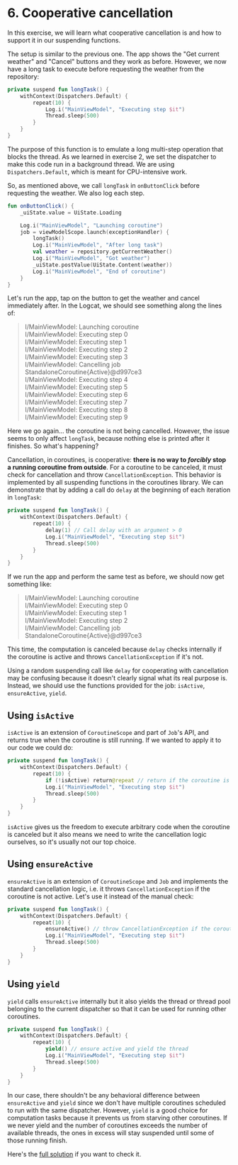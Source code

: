 # 6. Cooperative cancellation

In this exercise, we will learn what cooperative cancellation is and how to support it in our suspending functions.

The setup is similar to the previous one. The app shows the "Get current weather" and "Cancel" buttons and they work as
before. However, we now have a long task to execute before requesting the weather from the repository:

```kotlin
private suspend fun longTask() {
    withContext(Dispatchers.Default) {
        repeat(10) {
            Log.i("MainViewModel", "Executing step $it")
            Thread.sleep(500)
        }
    }
}
```

The purpose of this function is to emulate a long multi-step operation that blocks the thread. As we learned in exercise
2, we set the dispatcher to make this code run in a background thread. We are using `Dispatchers.Default`, which is
meant for CPU-intensive work.

So, as mentioned above, we call `longTask` in `onButtonClick` before requesting the weather. We also log each step.

```kotlin
fun onButtonClick() {
    _uiState.value = UiState.Loading

    Log.i("MainViewModel", "Launching coroutine")
    job = viewModelScope.launch(exceptionHandler) {
        longTask()
        Log.i("MainViewModel", "After long task")
        val weather = repository.getCurrentWeather()
        Log.i("MainViewModel", "Got weather")
        _uiState.postValue(UiState.Content(weather))
        Log.i("MainViewModel", "End of coroutine")
    }
}
```

Let's run the app, tap on the button to get the weather and cancel immediately after. In the Logcat, we should see
something along the lines of:

> I/MainViewModel: Launching coroutine  
> I/MainViewModel: Executing step 0  
> I/MainViewModel: Executing step 1  
> I/MainViewModel: Executing step 2  
> I/MainViewModel: Executing step 3  
> I/MainViewModel: Cancelling job StandaloneCoroutine{Active}@d997ce3  
> I/MainViewModel: Executing step 4  
> I/MainViewModel: Executing step 5  
> I/MainViewModel: Executing step 6  
> I/MainViewModel: Executing step 7  
> I/MainViewModel: Executing step 8  
> I/MainViewModel: Executing step 9

Here we go again… the coroutine is not being cancelled. However, the issue seems to only affect `longTask`, because
nothing else is printed after it finishes. So what's happening?

Cancellation, in coroutines, is cooperative: **there is no way to _forcibly_ stop a running coroutine from outside**.
For a coroutine to be canceled, it must check for cancellation and throw `CancellationException`. This behavior is
implemented by all suspending functions in the coroutines library. We can demonstrate that by adding a call do `delay`
at the beginning of each iteration in `longTask`:

```kotlin
private suspend fun longTask() {
    withContext(Dispatchers.Default) {
        repeat(10) {
            delay(1) // Call delay with an argument > 0
            Log.i("MainViewModel", "Executing step $it")
            Thread.sleep(500)
        }
    }
}
```

If we run the app and perform the same test as before, we should now get something like:

> I/MainViewModel: Launching coroutine  
> I/MainViewModel: Executing step 0  
> I/MainViewModel: Executing step 1  
> I/MainViewModel: Executing step 2  
> I/MainViewModel: Cancelling job StandaloneCoroutine{Active}@d997ce3

This time, the computation is canceled because `delay` checks internally if the coroutine is active and throws
`CancellationException` if it's not.

Using a random suspending call like `delay` for cooperating with cancellation may be confusing because it doesn't
clearly signal what its real purpose is. Instead, we should use the functions provided for the job: `isActive`,
`ensureActive`, `yield`.

## Using `isActive`

`isActive` is an extension of `CoroutineScope` and part of `Job`'s API, and returns true when the coroutine is still
running. If we wanted to apply it to our code we could do:

```kotlin
private suspend fun longTask() {
    withContext(Dispatchers.Default) {
        repeat(10) {
            if (!isActive) return@repeat // return if the coroutine is not active
            Log.i("MainViewModel", "Executing step $it")
            Thread.sleep(500)
        }
    }
}
```

`isActive` gives us the freedom to execute arbitrary code when the coroutine is canceled but it also means we need to
write the cancellation logic ourselves, so it's usually not our top choice.

## Using `ensureActive`

`ensureActive` is an extension of `CoroutineScope` and `Job` and implements the standard cancellation logic, i.e. it
throws `CancellationException` if the coroutine is not active. Let's use it instead of the manual check:

```kotlin
private suspend fun longTask() {
    withContext(Dispatchers.Default) {
        repeat(10) {
            ensureActive() // throw CancellationException if the coroutine is not active
            Log.i("MainViewModel", "Executing step $it")
            Thread.sleep(500)
        }
    }
}
```

## Using `yield`

`yield` calls `ensureActive` internally but it also yields the thread or thread pool belonging to the current dispatcher
so that it can be used for running other coroutines.

```kotlin
private suspend fun longTask() {
    withContext(Dispatchers.Default) {
        repeat(10) {
            yield() // ensure active and yield the thread
            Log.i("MainViewModel", "Executing step $it")
            Thread.sleep(500)
        }
    }
}
```

In our case, there shouldn't be any behavioral difference between `ensureActive` and `yield` since we don't have
multiple coroutines scheduled to run with the same dispatcher. However, `yield` is a good choice for computation tasks
because it prevents us from starving other coroutines. If we never yield and the number of coroutines exceeds the number
of available threads, the ones in excess will stay suspended until some of those running finish.


Here's the [full solution](../../tree/06-solution) if you want to check it.
